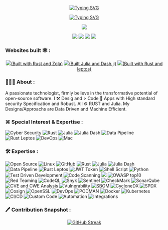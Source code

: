 <p align="center">
<a href="https://git.io/typing-svg"><img src="https://readme-typing-svg.herokuapp.com?font=Major+Mono+Display&size=35&pause=2000&color=-4B0082&center=true&repeat=false&random=false&width=330&height=75&lines=Hello+🌏" alt="Typing SVG" /></a>
</p>

<p align="center">
<a href="https://git.io/typing-svg"><img src="https://readme-typing-svg.demolab.com?font=Passions+Conflict&size=55&pause=3000&color=2936F7&repeat=false&random=false&width=450&height=60&lines=Free+For+Social+Cause..." alt="Typing SVG" /></a>
</p>

<p align="center"> 
   <a href="https://komarev.com/ghpvc/?username=samirparhi-dev"><img src="https://komarev.com/ghpvc/?username=samirparhi-dev">
</p>
<p align="center">
   <a href="https://github.com/samirparhi-dev"><img src="https://img.shields.io/badge/-GitHub-800080?logo=github&logoColor=white"></a>
   <a href="https://linkedin.com/in/samir-parhi"><img src="https://img.shields.io/badge/linkedin-%230077B5.svg?logo=linkedin&logoColor=white" ></a>
   <a href="https://twitter.com/samirparhi"><img src="https://img.shields.io/twitter/url?url=https%3A%2F%2Ftwitter.com%2Fsamirparhi"></a>
   <a href="mailto:samirparhi@gmail.com"><img src="https://img.shields.io/badge/-Mail-4169E1?logo=gmail&logoColor=white" ></a>
 </p>

 ### Websites built 🕸️ :

 <p align="center">
   <a href="https://ls-lrt.com/"> <img src="https://img.shields.io/badge/%20My%20blog%20-BA55D3?">(Built with Rust and Zola)</a>
   <a href="https://sharang.s9lab.dev/"> <img src="https://img.shields.io/badge/%20A%20Saas%20Productivity%20App%20-BA55D3?">(Built Julia and Dash.jl)</a>
   <a href="https://capita7.com/"><img src="https://img.shields.io/badge/%20A%20Org%20App%20-BA55D3?">(Built with Rust and leptos)</a>
 </p>

### 👨🏻‍💻 About :
<p align="left"> 
A passionate technologist, firmly believe in the transformative potential of open-source software. I ⚒️ Desig and > Code 📱 Apps with High standard security Specification and Robust. All ⚙ RUST and Julia. My Designs/Approachs are Data Driven and Machine Efficient.
</p>

### ⌘ Special Interest & Expertise :
<p align="left"> 
<a><img src="https://img.shields.io/badge/Cyber%20Security-F8EFFA?logo=snyk&logoColor=black" alt="Cyber Security"></a>
<a><img src="https://img.shields.io/badge/Rust-F8EFFA?logo=rust&logoColor=black" alt="Rust"></a>
<a><img src="https://img.shields.io/badge/Julia-F5FFFA?logo=Julia" alt="Julia"></a>
<a><img src="https://img.shields.io/badge/Julia%20Dash-FF0B7A?logo=Dash&logoColor=white" alt="Julia Dash"></a>
<a><img src="https://img.shields.io/badge/Data%20Pipeline-FF0B7A?logo=Argo&logoColor=white" alt="Data Pipeline"></a>
<a><img src="https://img.shields.io/badge/Leptos-F5FFFA?logo=Leptos" alt="Rust Leptos"></a>
<a><img src="https://img.shields.io/badge/AI-F5FFFA?logo=openai&logoColor=red" alt="DevOps"></a>
<a><img src="https://img.shields.io/badge/-F8EFFA?logo=apple&logoColor=grey" alt="Mac"></a>
</p>

### 🛠️ Expertise :
<p align="left"> 
<a><img src="https://img.shields.io/badge/Open%20Source-FFD700?logo=Apache&logoColor=blue" alt="Open Source"></a>
<a><img src="https://img.shields.io/badge/Linux-FF0B7A?logo=linux&logoColor=white" alt="Linux"></a>
<a><img src="https://img.shields.io/badge/GitHub-FA8072?logo=github&logoColor=white" alt="GitHub"></a>
<a><img src="https://img.shields.io/badge/Rust-800000?logo=rust&logoColor=white" alt="Rust"></a>
<a><img src="https://img.shields.io/badge/Julia-F5FFFA?logo=Julia" alt="Julia"></a>
<a><img src="https://img.shields.io/badge/Julia%20Dash-FF0B7A?logo=Dash&logoColor=white" alt="Julia Dash"></a>
<a><img src="https://img.shields.io/badge/Data%20Pipeline-FF0B7A?logo=Argo&logoColor=white" alt="Data Pipeline"></a>
<a><img src="https://img.shields.io/badge/Leptos-F5FFFA?logo=Leptos" alt="Rust Leptos"></a>
<a><img src="https://img.shields.io/badge/JWT-000000?logo=JSON%20web%20tokens&logoColor=white" alt="JWT Token"></a>
<a><img src="https://img.shields.io/badge/Shell-7FFF00?logo=gnu-bash&logoColor=black" alt="Shell Script"></a>
<a><img src="https://img.shields.io/badge/Python-FF6347?logo=python&logoColor=white" alt="Python"></a>
<a><img src="https://img.shields.io/badge/TDD-8A2BE2?logo=sonarqube&logoColor=white" alt="Test Driven Development"></a>
<a><img src="https://img.shields.io/badge/Code%20Scanning-BA55D3?logo=Safari&logoColor=white" alt="Code Scanning"></a>
<a><img src="https://img.shields.io/badge/Vulnerability%20Analysis%20&%20Remidiation-DC143C?logo=bugcrowd&logoColor=white"></a>
<a><img src="https://img.shields.io/badge/OWASP-FFD700?logo=owasp&logoColor=grey" alt="OWASP top10"></a>
<a><img src="https://img.shields.io/badge/Red%20&%20Blue%20teaming-FF4500?logo=pc&logoColor=grey" alt="Red Teaming"></a>
<a><img src="https://img.shields.io/badge/CodeQL-FFDAB9?logo=codeql&logoColor=grey" alt="CodeQL"></a>
<a><img src="https://img.shields.io/badge/Snyk-FFB6C1?logo=snyk&logoColor=grey" alt="Snyk"></a>
<a><img src="https://img.shields.io/badge/Sentinel-FF69B4?logo=sentinel&logoColor=grey" alt="Sentinel"></a>
<a><img src="https://img.shields.io/badge/CheckMark-FFE4B5?logo=checkmarks&logoColor=grey" alt="CheckMark"></a>
<a><img src="https://img.shields.io/badge/SonarQube-FFE4C4?logo=sonar&logoColor=grey" alt="SonarQube"></a>
<a><img src="https://img.shields.io/badge/CVE%20&%20CWE%20Analysis-800080?logo=graph&logoColor=grey" alt="CVE and CWE Analysis"></a>
<a><img src="https://img.shields.io/badge/Vulnerability-FFEFD5" alt="Vulnerability"></a>
<a><img src="https://img.shields.io/badge/SBOM-4169E1?logo=sbom&logoColor=grey" alt="SBOM"></a>
<a><img src="https://img.shields.io/badge/CycloneDX-F5FFFA?logo=cyclone%20dx&logoColor=grey" alt="CycloneDX"></a>
<a><img src="https://img.shields.io/badge/SPDX-00CED1?logo=spdx&logoColor=grey" alt="SPDX"></a>
<a><img src="https://img.shields.io/badge/Cosign-F0E68C?logo=cosign&logoColor=grey" alt="Cosign"></a>
<a><img src="https://img.shields.io/badge/OpenSSL-E6E6FA?logo=openssl&logoColor=red" alt="OpenSSL"></a>
<a><img src="https://img.shields.io/badge/DevOps-32CD32?logo=arduino&logoColor=white" alt="DevOps"></a>
<a><img src="https://img.shields.io/badge/PODMAN-4B0084?logo=podman&logoColor=white" alt="PODMAN"></a>
<a><img src="https://img.shields.io/badge/Docker-4B0082?logo=docker&logoColor=white" alt="Docker"></a>
<a><img src="https://img.shields.io/badge/Kubernetes-B22222?logo=kubernetes&logoColor=white" alt="Kubernetes"></a>
<a><img src="https://img.shields.io/badge/CI%20&%20CD-DA70D6?logo=circleci&logoColor=white" alt="CI/CD"></a>
<a><img src="https://img.shields.io/badge/Custom%20Code-BA55D3?logo=visual%20studio%20code&logoColor=white" alt="Custom Code"></a>
<a><img src="https://img.shields.io/badge/Automation-4682B4?logo=Xcode&logoColor=white" alt="Automation"></a>
<a><img src="https://img.shields.io/badge/Tool%20Integrations-8A2BE2?logo=wear-os&logoColor=white" alt="Integrations"></a>
</p>


### 🖊️ Contribution Snapshot :
<p align="center">
 <a href="https://git.io/streak-stats"><img src="https://streak-stats.demolab.com?user=samirparhi-dev&theme=graywhite&date_format=j%20M%5B%20Y%5D&card_width=600&ring=EB5454&background=45%2CEBDBCD%2CEBE6E2" alt="GitHub Streak" /></a>
</p>

</p>
